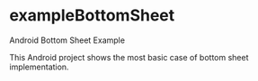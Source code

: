 # exampleBottomSheet
Android Bottom Sheet Example

This Android project shows the most basic case of bottom sheet implementation. 

